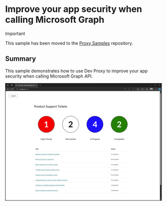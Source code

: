 # Improve your app security when calling Microsoft Graph

> [!IMPORTANT]
> This sample has been moved to the [Proxy Samples](https://github.com/pnp/proxy-samples/tree/main/samples/improve-app-security-graph) repository.

## Summary

This sample demonstrates how to use Dev Proxy to improve your app security when calling Microsoft Graph API.

![Product support tickets web app showing a list of current support tickets and ticket type counts](./assets/web-app.png)

